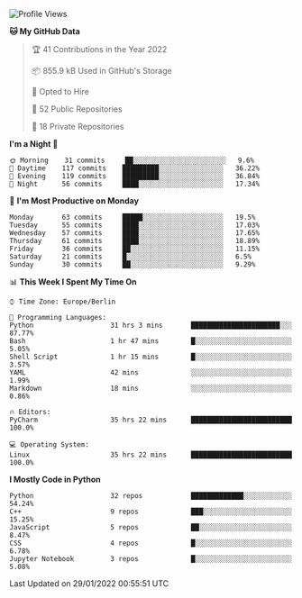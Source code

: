 <!--START_SECTION:waka-->
![Profile Views](http://img.shields.io/badge/Profile%20Views-9-blue)

**🐱 My GitHub Data** 

> 🏆 41 Contributions in the Year 2022
 > 
> 📦 855.9 kB Used in GitHub's Storage 
 > 
> 💼 Opted to Hire
 > 
> 📜 52 Public Repositories 
 > 
> 🔑 18 Private Repositories  
 > 
**I'm a Night 🦉** 

```text
🌞 Morning    31 commits     ██░░░░░░░░░░░░░░░░░░░░░░░   9.6% 
🌆 Daytime    117 commits    █████████░░░░░░░░░░░░░░░░   36.22% 
🌃 Evening    119 commits    █████████░░░░░░░░░░░░░░░░   36.84% 
🌙 Night      56 commits     ████░░░░░░░░░░░░░░░░░░░░░   17.34%

```
📅 **I'm Most Productive on Monday** 

```text
Monday       63 commits     █████░░░░░░░░░░░░░░░░░░░░   19.5% 
Tuesday      55 commits     ████░░░░░░░░░░░░░░░░░░░░░   17.03% 
Wednesday    57 commits     ████░░░░░░░░░░░░░░░░░░░░░   17.65% 
Thursday     61 commits     ████░░░░░░░░░░░░░░░░░░░░░   18.89% 
Friday       36 commits     ██░░░░░░░░░░░░░░░░░░░░░░░   11.15% 
Saturday     21 commits     █░░░░░░░░░░░░░░░░░░░░░░░░   6.5% 
Sunday       30 commits     ██░░░░░░░░░░░░░░░░░░░░░░░   9.29%

```


📊 **This Week I Spent My Time On** 

```text
⌚︎ Time Zone: Europe/Berlin

💬 Programming Languages: 
Python                   31 hrs 3 mins       ██████████████████████░░░   87.77% 
Bash                     1 hr 47 mins        █░░░░░░░░░░░░░░░░░░░░░░░░   5.05% 
Shell Script             1 hr 15 mins        █░░░░░░░░░░░░░░░░░░░░░░░░   3.57% 
YAML                     42 mins             ░░░░░░░░░░░░░░░░░░░░░░░░░   1.99% 
Markdown                 18 mins             ░░░░░░░░░░░░░░░░░░░░░░░░░   0.86%

🔥 Editors: 
PyCharm                  35 hrs 22 mins      █████████████████████████   100.0%

💻 Operating System: 
Linux                    35 hrs 22 mins      █████████████████████████   100.0%

```

**I Mostly Code in Python** 

```text
Python                   32 repos            █████████████░░░░░░░░░░░░   54.24% 
C++                      9 repos             ███░░░░░░░░░░░░░░░░░░░░░░   15.25% 
JavaScript               5 repos             ██░░░░░░░░░░░░░░░░░░░░░░░   8.47% 
CSS                      4 repos             █░░░░░░░░░░░░░░░░░░░░░░░░   6.78% 
Jupyter Notebook         3 repos             █░░░░░░░░░░░░░░░░░░░░░░░░   5.08%

```



 Last Updated on 29/01/2022 00:55:51 UTC
<!--END_SECTION:waka-->　　
